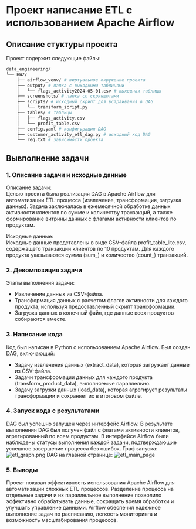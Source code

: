 # Проект написание ETL с использованием Apache Airflow
## Описание стуктуры проекта
Проект содержит следующие файлы:
```bash
data_engineering/
└── HW2/
    ├── airflow_venv/ # виртуальное окружение проекта
    ├── output/ # папка с выходными таблицами
    │   └── flags_activity2024-05-01.csv # выходная таблицы
    ├── screenshots/ # папка со скриншотами
    ├── scripts/ # исходный скрипт для встраивания в DAG
    │   └── transform_script.py
    ├── tables/ # таблицы
    │   ├── flags_activity.csv
    │   └── profit_table.csv
    ├── config.yaml # конфигурация DAG
    ├── customer_activity_etl_dag.py # исходный код DAG
    └── req.txt # зависимости проекта
```  
## Вывполнение задачи
### 1. Описание задачи и исходные данные
Описание задачи:  
Целью проекта была реализация DAG в Apache Airflow для автоматизации ETL-процесса (извлечение, трансформация, загрузка данных). Задача заключалась в ежемесячной обработке данных активности клиентов по сумме и количеству транзакций, а также формирование витрины данных с флагами активности клиентов по продуктам.

Исходные данные:  
Исходные данные представлены в виде CSV-файла profit_table_lite.csv, содержащего транзакции клиентов по 10 продуктам. Для каждого продукта указываются сумма (sum_) и количество (count_) транзакций.

### 2. Декомпозиция задачи
Этапы выполнения задачи:
- Извлечение данных из CSV-файла.
- Трансформация данных с расчетом флагов активности для каждого продукта, используя предоставленный скрипт трансформации.
- Загрузка данных в конечный файл, где данные всех продуктов собираются вместе.
### 3. Написание кода
Код был написан в Python с использованием Apache Airflow. Был создан DAG, включающий:

- Задачу извлечения данных (extract_data), которая загружает данные из CSV-файла.
- Задачи трансформации данных для каждого продукта (transform_product_data), выполняемые параллельно.
- Задачу загрузки данных (load_data), которая агрегирует результаты трансформации и сохраняет их в итоговом файле.
### 4. Запуск кода с результатами
DAG был успешно запущен через интерфейс Airflow. В результате выполнения DAG был получен файл с флагами активности клиентов, агрегированный по всем продуктам. В интерфейсе Airflow были наблюдены статусы выполнения каждой задачи, подтверждающие успешное завершение процесса без ошибок.
Граф запуска: ![etl_graph.png]([https://github.com/Kontrosha/sf_data_science/blob/main/data_engineering/HW2/screenshots/etl_graph.png])
DAG на главной странице: ![etl_main_page]([https://github.com/Kontrosha/sf_data_science/blob/main/data_engineering/HW2/screenshots/etl_main_page.png])
### 5. Выводы
Проект показал эффективность использования Apache Airflow для автоматизации сложных ETL-процессов. Разделение процесса на отдельные задачи и их параллельное выполнение позволило эффективно обрабатывать данные, сокращать время обработки и улучшать управление данными. Airflow обеспечил надежное выполнение задач по расписанию, легкость мониторинга и возможность масштабирования процессов.
